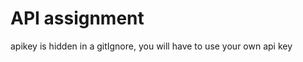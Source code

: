 API assignment
===================
apikey is hidden in a gitIgnore, you will have to use your own api key
